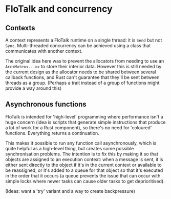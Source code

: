 # FloTalk and concurrency

## Contexts

A context represents a FloTalk runtime on a single thread: it is `Send` but not `Sync`. Multi-threaded concurrency can be achieved
using a class that communicates with another context.

The original idea here was to prevent the allocators from needing to use an `Arc<Mutex<...>>` to store their interior data. However
this is still needed by the current design as the allocator needs to be shared between several callback functions, and Rust can't
guarantee that they'll be sent between threads as a group. (Perhaps a trait instead of a group of functions might provide a way
around this)

## Asynchronous functions

FloTalk is intended for 'high-level' programming where performance isn't a huge concern (idea is scripts that generate simple instructions
that produce a lot of work for a Rust component), so there's no need for 'coloured' functions. Everything returns a continuation.

This makes it possible to run any function call asynchronously, which is quite helpful as a high-level thing, but creates some possible
synchronisation problems. The intention is to fix this by making it so that objects are assigned to an execution context: when a message
is sent, it is either sent directly to the object if it's in the current context or available to be reassigned, or it's added to a queue
for that object so that it's executed in the order that it occurs (a queue prevents the issue that can occur with simple locks where newer
tasks can cause older tasks to get deprioritised).

(Ideas: want a 'try' variant and a way to create backpressure)
